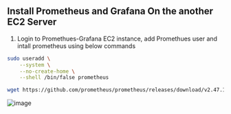 ## Install Prometheus and Grafana On the another EC2 Server 

1) Login to Promethues-Grafana EC2 instance, add Promethues user and intall prometheus using below commands

```sh
sudo useradd \
    --system \
    --no-create-home \
    --shell /bin/false prometheus

wget https://github.com/prometheus/prometheus/releases/download/v2.47.1/prometheus-2.47.1.linux-amd64.tar.gz
```
![image](https://github.com/user-attachments/assets/0454574f-ed34-4b5a-b5ed-29af38423944)
